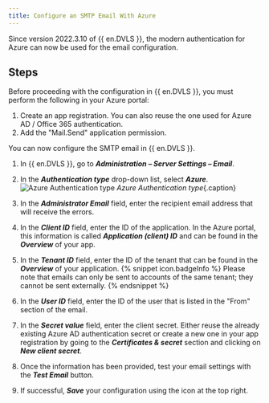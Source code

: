 ```yaml
---
title: Configure an SMTP Email With Azure
---
```

Since version 2022.3.10 of {{ en.DVLS }}, the modern authentication for Azure can now be used for the email configuration.

## Steps

Before proceeding with the configuration in {{ en.DVLS }}, you must perform the following in your Azure portal:
1. Create an app registration. You can also reuse the one used for Azure AD / Office 365 authentication.
1. Add the "Mail.Send" application permission.

You can now configure the SMTP email in {{ en.DVLS }}.
1. In {{ en.DVLS }}, go to ***Administration – Server Settings – Email***.
1. In the ***Authentication type*** drop-down list, select ***Azure***.
![Azure Authentication type](/img/en/kb/KB2186.png)
*Azure Authentication type*{.caption}
3. In the ***Administrator Email*** field, enter the recipient email address that will receive the errors.
1. In the ***Client ID*** field, enter the ID of the application. In the Azure portal, this information is called ***Application (client) ID*** and can be found in the ***Overview*** of your app.
1. In the ***Tenant ID*** field, enter the ID of the tenant that can be found in the ***Overview*** of your application.
{% snippet icon.badgeInfo %}
Please note that emails can only be sent to accounts of the same tenant; they cannot be sent externally.
{% endsnippet %}  

6. In the ***User ID*** field, enter the ID of the user that is listed in the "From" section of the email.
1. In the ***Secret value*** field, enter the client secret. Either reuse the already existing Azure AD authentication secret or create a new one in your app registration by going to the ***Certificates & secret*** section and clicking on ***New client secret***.
1. Once the information has been provided, test your email settings with the ***Test Email*** button. 
1. If successful, ***Save*** your configuration using the icon at the top right.
